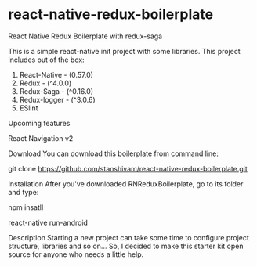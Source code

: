 # react-native-redux-boilerplate
React Native Redux Boilerplate with redux-saga 

This is a simple react-native init project with some libraries. This project includes out of the box:

1. React-Native - (0.57.0)
2. Redux - (^4.0.0)
3. Redux-Saga - (^0.16.0)
4. Redux-logger - (^3.0.6)
5. ESlint

Upcoming features

React Navigation v2


Download
You can download this boilerplate from command line:

git clone https://github.com/stanshivam/react-native-redux-boilerplate.git

Installation
After you've downloaded RNReduxBoilerplate, go to its folder and type:

npm insatll

react-native run-android


Description
Starting a new project can take some time to configure project structure, libraries and so on... So, I decided to make this starter kit open source for anyone who needs a little help.
